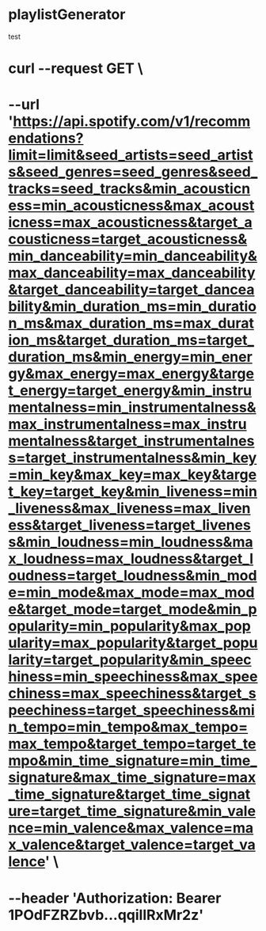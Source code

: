 # playlistGenerator
test

# curl --request GET \
#   --url 'https://api.spotify.com/v1/recommendations?limit=limit&seed_artists=seed_artists&seed_genres=seed_genres&seed_tracks=seed_tracks&min_acousticness=min_acousticness&max_acousticness=max_acousticness&target_acousticness=target_acousticness&min_danceability=min_danceability&max_danceability=max_danceability&target_danceability=target_danceability&min_duration_ms=min_duration_ms&max_duration_ms=max_duration_ms&target_duration_ms=target_duration_ms&min_energy=min_energy&max_energy=max_energy&target_energy=target_energy&min_instrumentalness=min_instrumentalness&max_instrumentalness=max_instrumentalness&target_instrumentalness=target_instrumentalness&min_key=min_key&max_key=max_key&target_key=target_key&min_liveness=min_liveness&max_liveness=max_liveness&target_liveness=target_liveness&min_loudness=min_loudness&max_loudness=max_loudness&target_loudness=target_loudness&min_mode=min_mode&max_mode=max_mode&target_mode=target_mode&min_popularity=min_popularity&max_popularity=max_popularity&target_popularity=target_popularity&min_speechiness=min_speechiness&max_speechiness=max_speechiness&target_speechiness=target_speechiness&min_tempo=min_tempo&max_tempo=max_tempo&target_tempo=target_tempo&min_time_signature=min_time_signature&max_time_signature=max_time_signature&target_time_signature=target_time_signature&min_valence=min_valence&max_valence=max_valence&target_valence=target_valence' \
#   --header 'Authorization: Bearer 1POdFZRZbvb...qqillRxMr2z'